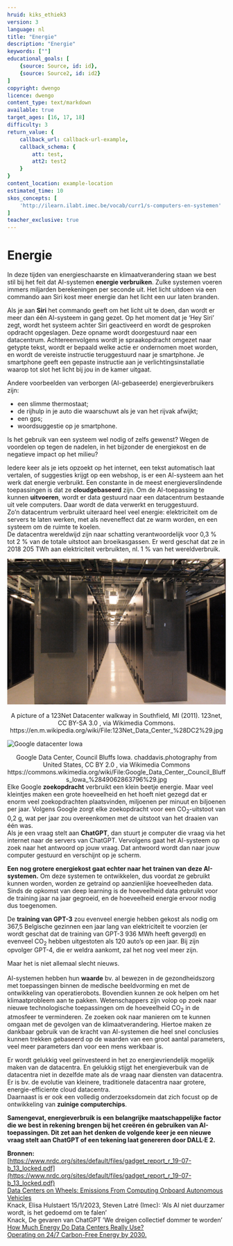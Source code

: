 ```yaml
---
hruid: kiks_ethiek3
version: 3
language: nl
title: "Energie"
description: "Energie"
keywords: [""]
educational_goals: [
    {source: Source, id: id}, 
    {source: Source2, id: id2}
]
copyright: dwengo
licence: dwengo
content_type: text/markdown
available: true
target_ages: [16, 17, 18]
difficulty: 3
return_value: {
    callback_url: callback-url-example,
    callback_schema: {
        att: test,
        att2: test2
    }
}
content_location: example-location
estimated_time: 10
skos_concepts: [
    'http://ilearn.ilabt.imec.be/vocab/curr1/s-computers-en-systemen'
]
teacher_exclusive: true
---
```


# Energie

In deze tijden van energieschaarste en klimaatverandering staan we best stil bij het feit dat AI-systemen **energie verbruiken**. Zulke systemen voeren immers miljarden berekeningen per seconde uit. Het licht uitdoen via een commando aan Siri kost meer energie dan het licht een uur laten branden. 

<div class="alert alert-box alert-success">
    Als je aan <b>Siri</b> het commando geeft om het licht uit te doen, dan wordt er meer dan één AI-systeem in gang gezet. Op het moment dat je ‘Hey Siri’ zegt, wordt het systeem achter Siri geactiveerd en wordt de gesproken opdracht opgeslagen. Deze opname wordt doorgestuurd naar een datacentrum. Achtereenvolgens wordt je spraakopdracht omgezet naar getypte tekst, wordt er bepaald welke actie er ondernomen moet worden, en wordt de vereiste instructie teruggestuurd naar je smartphone. Je smartphone geeft een gepaste instructie aan je verlichtingsinstallatie waarop tot slot het licht bij jou in de kamer uitgaat.
</div> 

Andere voorbeelden van verborgen (AI-gebaseerde) energieverbruikers zijn:
- een slimme thermostaat;
- de rijhulp in je auto die waarschuwt als je van het rijvak afwijkt; 
- een gps;
- woordsuggestie op je smartphone. 

Is het gebruik van een systeem wel nodig of zelfs gewenst? Wegen de voordelen op tegen de nadelen, in het bijzonder de energiekost en de negatieve impact op het milieu? 

Iedere keer als je iets opzoekt op het internet, een tekst automatisch laat vertalen, of suggesties krijgt op een webshop, is er een AI-systeem aan het werk dat energie verbruikt. Een constante in de meest energieverslindende toepassingen is dat ze **cloudgebaseerd** zijn. Om de AI-toepassing te kunnen **uitvoeren**, wordt er data gestuurd naar een datacentrum bestaande uit vele computers. Daar wordt de data verwerkt en teruggestuurd.<br>
Zo’n datacentrum verbruikt uiteraard heel veel energie: elektriciteit om de servers te laten werken, met als neveneffect dat ze warm worden, en een systeem om de ruimte te koelen.<br>
De datacentra wereldwijd zijn naar schatting verantwoordelijk voor 0,3 % tot 2 % van de totale uitstoot aan broeikasgassen. Er werd geschat dat ze in 2018 205 TWh aan elektriciteit verbruikten, nl. 1 % van het wereldverbruik. 

![Datacentrum](embed/datacenter.jpg "Datacentrum")
<center>A picture of a 123Net Datacenter walkway in Southfield, MI (2011). 123net, CC BY-SA 3.0 <https://creativecommons.org/licenses/by-sa/3.0>, via Wikimedia Commons. https://en.m.wikipedia.org/wiki/File:123Net_Data_Center_%28DC2%29.jpg </center>
    
![Google datacenter Iowa](embed/googledatacenteriowa.jpg "Googe datacentrum Iowa")   
<center>Google Data Center, Council Bluffs Iowa. chaddavis.photography from United States, CC BY 2.0 <https://creativecommons.org/licenses/by/2.0>, via Wikimedia Commons https://commons.wikimedia.org/wiki/File:Google_Data_Center,_Council_Bluffs_Iowa_%2849062863796%29.jpg </center>

<div class="alert alert-box alert-success">
    Elke Google <b>zoekopdracht</b> verbruikt een klein beetje energie. Maar veel kleintjes maken een grote hoeveelheid en het hoeft niet gezegd dat er enorm veel zoekopdrachten plaatsvinden, miljoenen per minuut en biljoenen per jaar. Volgens Google zorgt elke zoekopdracht voor een CO<sub>2</sub>-uitstoot van 0,2 g, wat per jaar zou overeenkomen met de uitstoot van het draaien van één was.
</div> 

<div class="alert alert-box alert-success">
    Als je een vraag stelt aan <b>ChatGPT</b>, dan stuurt je computer die vraag via het internet naar de servers van ChatGPT. Vervolgens gaat het AI-systeem op zoek naar het antwoord op jouw vraag. Dat antwoord wordt dan naar jouw computer gestuurd en verschijnt op je scherm.
</div>

**Een nog grotere energiekost gaat echter naar het trainen van deze AI-systemen.** Om deze systemen te ontwikkelen, dus voordat ze gebruikt kunnen worden, worden ze getraind op aanzienlijke hoeveelheden data. Sinds de opkomst van deep learning is de hoeveelheid data gebruikt voor de training jaar na jaar gegroeid, en de hoeveelheid energie ervoor nodig dus toegenomen. 

<div class="alert alert-box alert-success">
    De <b>training van GPT-3</b> zou evenveel energie hebben gekost als nodig om 367,5 Belgische gezinnen een jaar lang van elektriciteit te voorzien (er wordt geschat dat de training van GPT-3 936 MWh heeft gevergd) en evenveel CO<sub>2</sub> hebben uitgestoten als 120 auto’s op een jaar. Bij zijn opvolger GPT-4, die er weldra aankomt, zal het nog veel meer zijn.
</div>

Maar het is niet allemaal slecht nieuws.<br>  
AI-systemen hebben hun **waarde** bv. al bewezen in de gezondheidszorg met toepassingen binnen de medische beeldvorming en met de ontwikkeling van operatierobots. 
Bovendien kunnen ze ook helpen om het klimaatprobleem aan te pakken. Wetenschappers zijn volop op zoek naar nieuwe technologische toepassingen om de hoeveelheid CO<sub>2</sub> in de atmosfeer te verminderen. Ze zoeken ook naar manieren om te kunnen omgaan met de gevolgen van de klimaatverandering. Hiertoe maken ze dankbaar gebruik van de kracht van AI-systemen die heel snel conclusies kunnen trekken gebaseerd op de waarden van een groot aantal parameters, veel meer parameters dan voor een mens werkbaar is.

Er wordt gelukkig veel geïnvesteerd in het zo energievriendelijk mogelijk maken van de datacentra. En gelukkig stijgt het energieverbuik van de datacentra niet in dezelfde mate als de vraag naar diensten van datacentra. Er is bv. de evolutie van kleinere, traditionele datacentra naar grotere, energie-efficiente cloud datacentra.<br>
Daarnaast is er ook een volledig onderzoeksdomein dat zich focust op de ontwikkeling van **zuinige computerchips**. 

**Samengevat, energieverbruik is een belangrijke maatschappelijke factor die we best in rekening brengen bij het creëren én gebruiken van AI-toepassingen. Dit zet aan het denken de volgende keer je een nieuwe vraag stelt aan ChatGPT of een tekening laat genereren door DALL·E 2.**

**Bronnen:**<br>
[https://www.nrdc.org/sites/default/files/gadget_report_r_19-07-b_13_locked.pdf](https://www.nrdc.org/sites/default/files/gadget_report_r_19-07-b_13_locked.pdf) <br>
[Data Centers on Wheels: Emissions From Computing Onboard Autonomous Vehicles](https://ieeexplore.ieee.org/document/9942310)<br>
Knack, Elisa Hulstaert 15/1/2023, Steven Latré (Imec): ‘Als AI niet duurzamer wordt, is het gedoemd om te falen’<br>
Knack, De gevaren van ChatGPT ’We dreigen collectief dommer te worden’<br>
[How Much Energy Do Data Centers Really Use?](https://energyinnovation.org/2020/03/17/how-much-energy-do-data-centers-really-use/)<br>
[Operating on 24/7 Carbon-Free Energy by 2030.](https://sustainability.google/progress/energy/)
    
